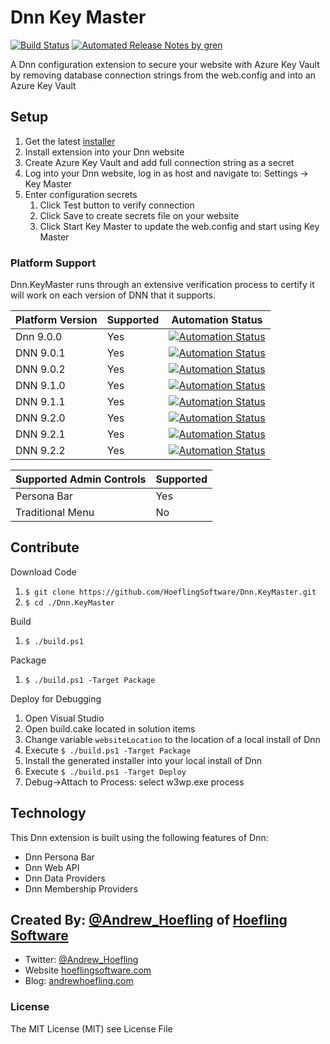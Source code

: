 # Dnn Key Master

[![Build Status](https://hoeflingsoftware.visualstudio.com/Dnn%20Key%20Master/_apis/build/status/HoeflingSoftware.Dnn.KeyMaster?branchName=master)](https://hoeflingsoftware.visualstudio.com/Dnn%20Key%20Master/_build/latest?definitionId=72?branchName=master) [![Automated Release Notes by gren](https://img.shields.io/badge/%F0%9F%A4%96-release%20notes-00B2EE.svg)](https://github-tools.github.io/github-release-notes/)

A Dnn configuration extension to secure your website with Azure Key Vault by removing database connection strings from the web.config and into an Azure Key Vault

## Setup

1. Get the latest [installer](https://github.com/HoeflingSoftware/Dnn.KeyMaster/releases)
2. Install extension into your Dnn website
3. Create Azure Key Vault and add full connection string as a secret
4. Log into your Dnn website, log in as host and navigate to: Settings -> Key Master
5. Enter configuration secrets
    1. Click Test button to verify connection
    2. Click Save to create secrets file on your website
    3. Click Start Key Master to update the web.config and start using Key Master


### Platform Support
Dnn.KeyMaster runs through an extensive verification process to certify it will work on each version of DNN that it supports.

| Platform Version    | Supported | Automation Status  |
|---------------------|-----------|--------------------|
| Dnn 9.0.0		      | Yes       | [![Automation Status](https://vsrm.dev.azure.com/hoeflingsoftware/_apis/public/Release/badge/187fd6ec-a622-423f-a1f8-248c09db82f6/1/1)](https://dev.azure.com/hoeflingsoftware/Dnn%20Key%20Master/_release?view=mine&definitionId=1) |
| DNN 9.0.1           | Yes       | [![Automation Status](https://vsrm.dev.azure.com/hoeflingsoftware/_apis/public/Release/badge/187fd6ec-a622-423f-a1f8-248c09db82f6/1/2)](https://dev.azure.com/hoeflingsoftware/Dnn%20Key%20Master/_release?view=mine&definitionId=1) |
| DNN 9.0.2           | Yes       | [![Automation Status](https://vsrm.dev.azure.com/hoeflingsoftware/_apis/public/Release/badge/187fd6ec-a622-423f-a1f8-248c09db82f6/1/3)](https://dev.azure.com/hoeflingsoftware/Dnn%20Key%20Master/_release?view=mine&definitionId=1) |
| DNN 9.1.0           | Yes       | [![Automation Status](https://vsrm.dev.azure.com/hoeflingsoftware/_apis/public/Release/badge/187fd6ec-a622-423f-a1f8-248c09db82f6/1/4)](https://dev.azure.com/hoeflingsoftware/Dnn%20Key%20Master/_release?view=mine&definitionId=1) |
| DNN 9.1.1           | Yes       | [![Automation Status](https://vsrm.dev.azure.com/hoeflingsoftware/_apis/public/Release/badge/187fd6ec-a622-423f-a1f8-248c09db82f6/1/5)](https://dev.azure.com/hoeflingsoftware/Dnn%20Key%20Master/_release?view=mine&definitionId=1) |
| DNN 9.2.0           | Yes       | [![Automation Status](https://vsrm.dev.azure.com/hoeflingsoftware/_apis/public/Release/badge/187fd6ec-a622-423f-a1f8-248c09db82f6/1/6)](https://dev.azure.com/hoeflingsoftware/Dnn%20Key%20Master/_release?view=mine&definitionId=1) |
| DNN 9.2.1           | Yes       | [![Automation Status](https://vsrm.dev.azure.com/hoeflingsoftware/_apis/public/Release/badge/187fd6ec-a622-423f-a1f8-248c09db82f6/1/7)](https://dev.azure.com/hoeflingsoftware/Dnn%20Key%20Master/_release?view=mine&definitionId=1) |
| DNN 9.2.2           | Yes       | [![Automation Status](https://vsrm.dev.azure.com/hoeflingsoftware/_apis/public/Release/badge/187fd6ec-a622-423f-a1f8-248c09db82f6/1/8)](https://dev.azure.com/hoeflingsoftware/Dnn%20Key%20Master/_release?view=mine&definitionId=1) |

| Supported Admin Controls | Supported |
|--------------------------|-----------|
| Persona Bar              | Yes       |
| Traditional Menu         | No        |


## Contribute

Download Code

1. `$ git clone https://github.com/HoeflingSoftware/Dnn.KeyMaster.git`
2. `$ cd ./Dnn.KeyMaster`

Build 

1. `$ ./build.ps1`

Package

1. `$ ./build.ps1 -Target Package`

Deploy for Debugging

1. Open Visual Studio
2. Open build.cake located in solution items
3. Change variable `websiteLocation` to the location of a local install of Dnn
4. Execute `$ ./build.ps1 -Target Package`
5. Install the generated installer into your local install of Dnn
6. Execute `$ ./build.ps1 -Target Deploy`
7. Debug->Attach to Process: select w3wp.exe process

## Technology

This Dnn extension is built using the following features of Dnn:

* Dnn Persona Bar
* Dnn Web API
* Dnn Data Providers
* Dnn Membership Providers

## Created By: [@Andrew_Hoefling](https://twitter.com/andrew_hoefling) of [Hoefling Software](https://www.hoeflingsoftware.com)

* Twitter: [@Andrew_Hoefling](https://twitter.com/andrew_hoefling)
* Website [hoeflingsoftware.com](https://www.hoeflingsoftware.com)
* Blog: [andrewhoefling.com](http://www.andrewhoefling.com)

### License

The MIT License (MIT) see License File

